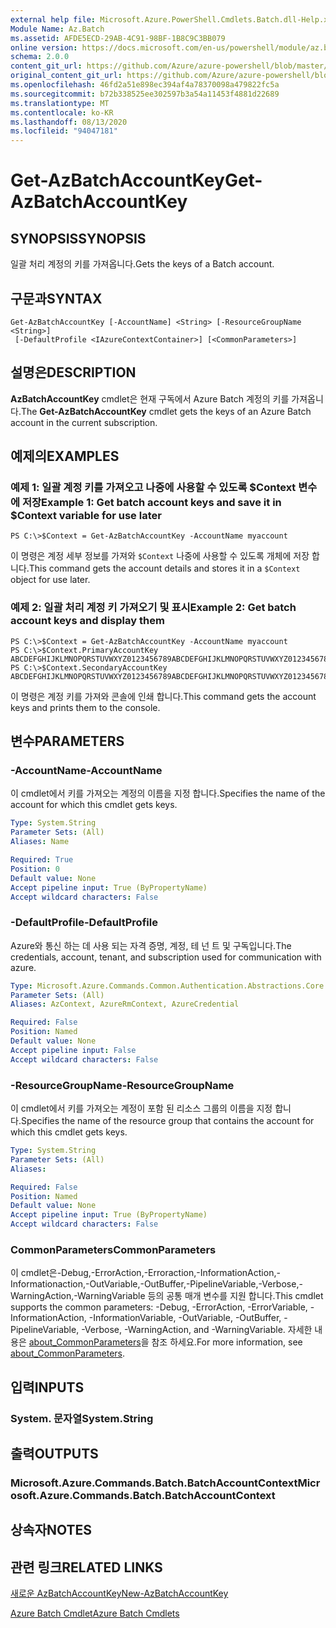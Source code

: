 ```yaml
---
external help file: Microsoft.Azure.PowerShell.Cmdlets.Batch.dll-Help.xml
Module Name: Az.Batch
ms.assetid: AFDE5ECD-29AB-4C91-98BF-1B8C9C3BB079
online version: https://docs.microsoft.com/en-us/powershell/module/az.batch/get-azbatchaccountkey
schema: 2.0.0
content_git_url: https://github.com/Azure/azure-powershell/blob/master/src/Batch/Batch/help/Get-AzBatchAccountKey.md
original_content_git_url: https://github.com/Azure/azure-powershell/blob/master/src/Batch/Batch/help/Get-AzBatchAccountKey.md
ms.openlocfilehash: 46fd2a51e898ec394af4a78370098a479822fc5a
ms.sourcegitcommit: b72b338525ee302597b3a54a11453f4881d22689
ms.translationtype: MT
ms.contentlocale: ko-KR
ms.lasthandoff: 08/13/2020
ms.locfileid: "94047181"
---
```

# <span data-ttu-id="59a97-101">Get-AzBatchAccountKey</span><span class="sxs-lookup"><span data-stu-id="59a97-101">Get-AzBatchAccountKey</span></span>

## <span data-ttu-id="59a97-102">SYNOPSIS</span><span class="sxs-lookup"><span data-stu-id="59a97-102">SYNOPSIS</span></span>
<span data-ttu-id="59a97-103">일괄 처리 계정의 키를 가져옵니다.</span><span class="sxs-lookup"><span data-stu-id="59a97-103">Gets the keys of a Batch account.</span></span>

## <span data-ttu-id="59a97-104">구문과</span><span class="sxs-lookup"><span data-stu-id="59a97-104">SYNTAX</span></span>

```
Get-AzBatchAccountKey [-AccountName] <String> [-ResourceGroupName <String>]
 [-DefaultProfile <IAzureContextContainer>] [<CommonParameters>]
```

## <span data-ttu-id="59a97-105">설명은</span><span class="sxs-lookup"><span data-stu-id="59a97-105">DESCRIPTION</span></span>
<span data-ttu-id="59a97-106">**AzBatchAccountKey** cmdlet은 현재 구독에서 Azure Batch 계정의 키를 가져옵니다.</span><span class="sxs-lookup"><span data-stu-id="59a97-106">The **Get-AzBatchAccountKey** cmdlet gets the keys of an Azure Batch account in the current subscription.</span></span>

## <span data-ttu-id="59a97-107">예제의</span><span class="sxs-lookup"><span data-stu-id="59a97-107">EXAMPLES</span></span>

### <span data-ttu-id="59a97-108">예제 1: 일괄 계정 키를 가져오고 나중에 사용할 수 있도록 $Context 변수에 저장</span><span class="sxs-lookup"><span data-stu-id="59a97-108">Example 1: Get batch account keys and save it in $Context variable for use later</span></span>
```
PS C:\>$Context = Get-AzBatchAccountKey -AccountName myaccount
```

<span data-ttu-id="59a97-109">이 명령은 계정 세부 정보를 가져와 `$Context` 나중에 사용할 수 있도록 개체에 저장 합니다.</span><span class="sxs-lookup"><span data-stu-id="59a97-109">This command gets the account details and stores it in a `$Context` object for use later.</span></span>

### <span data-ttu-id="59a97-110">예제 2: 일괄 처리 계정 키 가져오기 및 표시</span><span class="sxs-lookup"><span data-stu-id="59a97-110">Example 2: Get batch account keys and display them</span></span>
```
PS C:\>$Context = Get-AzBatchAccountKey -AccountName myaccount
PS C:\>$Context.PrimaryAccountKey
ABCDEFGHIJKLMNOPQRSTUVWXYZ0123456789ABCDEFGHIJKLMNOPQRSTUVWXYZ0123456789ABCDEFGHIJKLMN==
PS C:\>$Context.SecondaryAccountKey
ABCDEFGHIJKLMNOPQRSTUVWXYZ0123456789ABCDEFGHIJKLMNOPQRSTUVWXYZ0123456789ABCDEFGHIJKLMN==
```

<span data-ttu-id="59a97-111">이 명령은 계정 키를 가져와 콘솔에 인쇄 합니다.</span><span class="sxs-lookup"><span data-stu-id="59a97-111">This command gets the account keys and prints them to the console.</span></span>

## <span data-ttu-id="59a97-112">변수</span><span class="sxs-lookup"><span data-stu-id="59a97-112">PARAMETERS</span></span>

### <span data-ttu-id="59a97-113">-AccountName</span><span class="sxs-lookup"><span data-stu-id="59a97-113">-AccountName</span></span>
<span data-ttu-id="59a97-114">이 cmdlet에서 키를 가져오는 계정의 이름을 지정 합니다.</span><span class="sxs-lookup"><span data-stu-id="59a97-114">Specifies the name of the account for which this cmdlet gets keys.</span></span>

```yaml
Type: System.String
Parameter Sets: (All)
Aliases: Name

Required: True
Position: 0
Default value: None
Accept pipeline input: True (ByPropertyName)
Accept wildcard characters: False
```

### <span data-ttu-id="59a97-115">-DefaultProfile</span><span class="sxs-lookup"><span data-stu-id="59a97-115">-DefaultProfile</span></span>
<span data-ttu-id="59a97-116">Azure와 통신 하는 데 사용 되는 자격 증명, 계정, 테 넌 트 및 구독입니다.</span><span class="sxs-lookup"><span data-stu-id="59a97-116">The credentials, account, tenant, and subscription used for communication with azure.</span></span>

```yaml
Type: Microsoft.Azure.Commands.Common.Authentication.Abstractions.Core.IAzureContextContainer
Parameter Sets: (All)
Aliases: AzContext, AzureRmContext, AzureCredential

Required: False
Position: Named
Default value: None
Accept pipeline input: False
Accept wildcard characters: False
```

### <span data-ttu-id="59a97-117">-ResourceGroupName</span><span class="sxs-lookup"><span data-stu-id="59a97-117">-ResourceGroupName</span></span>
<span data-ttu-id="59a97-118">이 cmdlet에서 키를 가져오는 계정이 포함 된 리소스 그룹의 이름을 지정 합니다.</span><span class="sxs-lookup"><span data-stu-id="59a97-118">Specifies the name of the resource group that contains the account for which this cmdlet gets keys.</span></span>

```yaml
Type: System.String
Parameter Sets: (All)
Aliases:

Required: False
Position: Named
Default value: None
Accept pipeline input: True (ByPropertyName)
Accept wildcard characters: False
```

### <span data-ttu-id="59a97-119">CommonParameters</span><span class="sxs-lookup"><span data-stu-id="59a97-119">CommonParameters</span></span>
<span data-ttu-id="59a97-120">이 cmdlet은-Debug,-ErrorAction,-Erroraction,-InformationAction,-Informationaction,-OutVariable,-OutBuffer,-PipelineVariable,-Verbose,-WarningAction,-WarningVariable 등의 공통 매개 변수를 지원 합니다.</span><span class="sxs-lookup"><span data-stu-id="59a97-120">This cmdlet supports the common parameters: -Debug, -ErrorAction, -ErrorVariable, -InformationAction, -InformationVariable, -OutVariable, -OutBuffer, -PipelineVariable, -Verbose, -WarningAction, and -WarningVariable.</span></span> <span data-ttu-id="59a97-121">자세한 내용은 [about_CommonParameters](http://go.microsoft.com/fwlink/?LinkID=113216)을 참조 하세요.</span><span class="sxs-lookup"><span data-stu-id="59a97-121">For more information, see [about_CommonParameters](http://go.microsoft.com/fwlink/?LinkID=113216).</span></span>

## <span data-ttu-id="59a97-122">입력</span><span class="sxs-lookup"><span data-stu-id="59a97-122">INPUTS</span></span>

### <span data-ttu-id="59a97-123">System. 문자열</span><span class="sxs-lookup"><span data-stu-id="59a97-123">System.String</span></span>

## <span data-ttu-id="59a97-124">출력</span><span class="sxs-lookup"><span data-stu-id="59a97-124">OUTPUTS</span></span>

### <span data-ttu-id="59a97-125">Microsoft.Azure.Commands.Batch.BatchAccountContext</span><span class="sxs-lookup"><span data-stu-id="59a97-125">Microsoft.Azure.Commands.Batch.BatchAccountContext</span></span>

## <span data-ttu-id="59a97-126">상속자</span><span class="sxs-lookup"><span data-stu-id="59a97-126">NOTES</span></span>

## <span data-ttu-id="59a97-127">관련 링크</span><span class="sxs-lookup"><span data-stu-id="59a97-127">RELATED LINKS</span></span>

[<span data-ttu-id="59a97-128">새로운 AzBatchAccountKey</span><span class="sxs-lookup"><span data-stu-id="59a97-128">New-AzBatchAccountKey</span></span>](./New-AzBatchAccountKey.md)

[<span data-ttu-id="59a97-129">Azure Batch Cmdlet</span><span class="sxs-lookup"><span data-stu-id="59a97-129">Azure Batch Cmdlets</span></span>](/powershell/module/az.batch)


